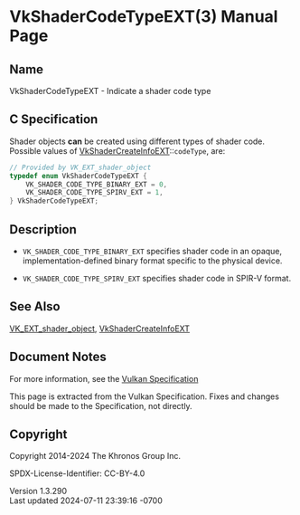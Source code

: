 # VkShaderCodeTypeEXT(3) Manual Page

## Name

VkShaderCodeTypeEXT - Indicate a shader code type



## <a href="#_c_specification" class="anchor"></a>C Specification

Shader objects **can** be created using different types of shader code.
Possible values of
[VkShaderCreateInfoEXT](https://registry.khronos.org/vulkan/specs/1.3-extensions/man/html/VkShaderCreateInfoEXT.html)::`codeType`, are:

``` c
// Provided by VK_EXT_shader_object
typedef enum VkShaderCodeTypeEXT {
    VK_SHADER_CODE_TYPE_BINARY_EXT = 0,
    VK_SHADER_CODE_TYPE_SPIRV_EXT = 1,
} VkShaderCodeTypeEXT;
```

## <a href="#_description" class="anchor"></a>Description

- `VK_SHADER_CODE_TYPE_BINARY_EXT` specifies shader code in an opaque,
  implementation-defined binary format specific to the physical device.

- `VK_SHADER_CODE_TYPE_SPIRV_EXT` specifies shader code in SPIR-V
  format.

## <a href="#_see_also" class="anchor"></a>See Also

[VK_EXT_shader_object](https://registry.khronos.org/vulkan/specs/1.3-extensions/man/html/VK_EXT_shader_object.html),
[VkShaderCreateInfoEXT](https://registry.khronos.org/vulkan/specs/1.3-extensions/man/html/VkShaderCreateInfoEXT.html)

## <a href="#_document_notes" class="anchor"></a>Document Notes

For more information, see the <a
href="https://registry.khronos.org/vulkan/specs/1.3-extensions/html/vkspec.html#VkShaderCodeTypeEXT"
target="_blank" rel="noopener">Vulkan Specification</a>

This page is extracted from the Vulkan Specification. Fixes and changes
should be made to the Specification, not directly.

## <a href="#_copyright" class="anchor"></a>Copyright

Copyright 2014-2024 The Khronos Group Inc.

SPDX-License-Identifier: CC-BY-4.0

Version 1.3.290  
Last updated 2024-07-11 23:39:16 -0700
